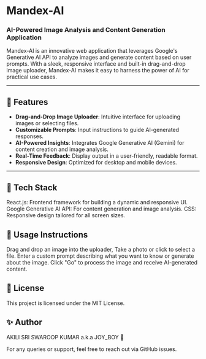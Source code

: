 # Mandex-AI  
### AI-Powered Image Analysis and Content Generation Application  

Mandex-AI is an innovative web application that leverages Google's Generative AI API to analyze images and generate content based on user prompts. With a sleek, responsive interface and built-in drag-and-drop image uploader, Mandex-AI makes it easy to harness the power of AI for practical use cases.  

---

## 🌟 Features  
- **Drag-and-Drop Image Uploader**: Intuitive interface for uploading images or selecting files.  
- **Customizable Prompts**: Input instructions to guide AI-generated responses.  
- **AI-Powered Insights**: Integrates Google Generative AI (Gemini) for content creation and image analysis.  
- **Real-Time Feedback**: Display output in a user-friendly, readable format.  
- **Responsive Design**: Optimized for desktop and mobile devices.  

---

## 🔧 Tech Stack
React.js: Frontend framework for building a dynamic and responsive UI.
Google Generative AI API: For content generation and image analysis.
CSS: Responsive design tailored for all screen sizes.

## 📄 Usage Instructions
Drag and drop an image into the uploader, Take a photo or click to select a file.
Enter a custom prompt describing what you want to know or generate about the image.
Click "Go" to process the image and receive AI-generated content.

## 📜 License
This project is licensed under the MIT License.


## ✨ Author

AKILI SRI SWAROOP KUMAR a.k.a JOY_BOY 👑

For any queries or support, feel free to reach out via GitHub issues.
